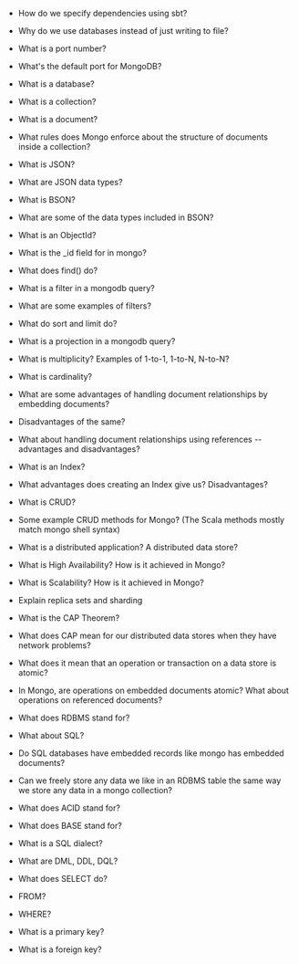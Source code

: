 - How do we specify dependencies using sbt?
- Why do we use databases instead of just writing to file?
- What is a port number?
- What's the default port for MongoDB?
- What is a database?
- What is a collection?
- What is a document?
- What rules does Mongo enforce about the structure of documents inside a collection?
- What is JSON?
- What are JSON data types?
- What is BSON?
- What are some of the data types included in BSON?
- What is an ObjectId?
- What is the _id field for in mongo?
- What does find() do?
- What is a filter in a mongodb query?
- What are some examples of filters?
- What do sort and limit do?
- What is a projection in a mongodb query?

- What is multiplicity?  Examples of 1-to-1, 1-to-N, N-to-N?
- What is cardinality?
- What are some advantages of handling document relationships by embedding documents?
- Disadvantages of the same?
- What about handling document relationships using references -- advantages and disadvantages?
- What is an Index?  
- What advantages does creating an Index give us? Disadvantages?
- What is CRUD?
- Some example CRUD methods for Mongo? (The Scala methods mostly match mongo shell syntax)
- What is a distributed application?  A distributed data store?
- What is High Availability? How is it achieved in Mongo?
- What is Scalability? How is it achieved in Mongo?
- Explain replica sets and sharding
- What is the CAP Theorem?
- What does CAP mean for our distributed data stores when they have network problems?
- What does it mean that an operation or transaction on a data store is atomic?
- In Mongo, are operations on embedded documents atomic?  What about operations on referenced documents?
- What does RDBMS stand for?
- What about SQL?
- Do SQL databases have embedded records like mongo has embedded documents?
- Can we freely store any data we like in an RDBMS table the same way we store any data in a mongo collection?
- What does ACID stand for?
- What does BASE stand for?

- What is a SQL dialect?
- What are DML, DDL, DQL?
- What does SELECT do?
- FROM?
- WHERE?
- What is a primary key?
- What is a foreign key?